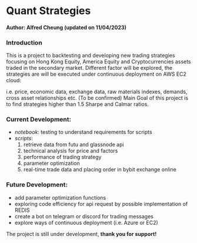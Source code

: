 # **Quant Strategies**

#### Author: Alfred Cheung (updated on 11/04/2023)

### **Introduction**
This is a project to backtesting and developing new trading strategies focusing on Hong Kong Equity, America Equity and Cryptocurrencies assets traded in the secondary market.
Different factor will be explored, the strategies are will be executed under continuous deployment on AWS EC2 cloud:

i.e. price, economic data, exchange data, raw materials indexes, demands, cross asset relationships etc. (To be confirmed)
Main Goal of this project is to find strategies higher than 1.5 Sharpe and Calmar ratios.

### **Current Development**:

- *notebook*: testing to understand requirements for scripts
- *scripts*:
    1. retrieve data from futu and glassnode api
    2. technical analysis for price and factors
    3. performance of trading strategy
    4. parameter optimization
    5. real-time trade data and placing order in bybit exchange online

### **Future Development**:
- add parameter optimization functions
- exploring code efficiency for api request by possible implementation of REDIS
- create a bot on telegram or discord for trading messages
- explore ways of continuous deployment (i.e. Azure or EC2)




The project is still under development, **thank you for support!**